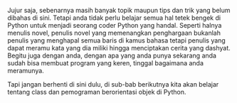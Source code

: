 Jujur saja, sebenarnya masih banyak topik maupun tips dan trik yang belum dibahas di sini. Tetapi anda tidak perlu belajar semua hal tetek bengek di Python untuk menjadi seorang coder Python yang handal. Seperti halnya menulis novel, penulis novel yang memenangkan penghargaan bukanlah penulis yang menghapal semua baris di kamus bahasa tetapi penulis yang dapat meramu kata yang dia miliki hingga menciptakan cerita yang dashyat. Begitu juga dengan anda, dengan apa yang anda punya sekarang anda sudah bisa membuat program yang keren, tinggal bagaimana anda meramunya.

Tapi jangan berhenti di sini dulu, di sub-bab berikutnya kita akan belajar tentang class dan pemograman berorientasi objek di Python.
